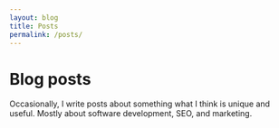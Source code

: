 ```yaml
---
layout: blog
title: Posts
permalink: /posts/
---
```


# Blog posts

Occasionally, I write posts about something what I think is unique and useful. Mostly about software development, SEO, and marketing.
